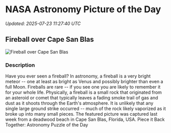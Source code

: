 # NASA Astronomy Picture of the Day

_Updated: 2025-07-23 11:27:40 UTC_

## Fireball over Cape San Blas

![Fireball over Cape San Blas](https://apod.nasa.gov/apod/image/2507/MeteorMilkyWay_Rice_960.jpg)

### Description

Have you ever seen a fireball?  In astronomy, a fireball is a very bright meteor -- one at least as bright as Venus and possibly brighter than even a full Moon. Fireballs are rare -- if you see one you are likely to remember it for your whole life.  Physically, a fireball is a small rock that originated from an asteroid or comet that typically leaves a fading smoke trail of gas and dust as it shoots through the Earth's atmosphere.  It is unlikely that any single large ground strike occurred -- much of the rock likely vaporized as it broke up into many small pieces. The featured picture was captured last week from a deadwood beach in Cape San Blas, Florida, USA.   Piece it Back Together: Astronomy Puzzle of the Day
